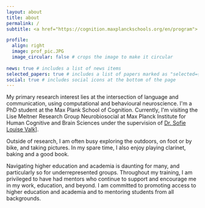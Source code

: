 ```yaml
---
layout: about
title: about
permalink: /
subtitle: <a href="https://cognition.maxplanckschools.org/en/program"> Max Planck School of Cognition</a>.

profile:
  align: right
  image: prof_pic.JPG
  image_circular: false # crops the image to make it circular
  
news: true # includes a list of news items
selected_papers: true # includes a list of papers marked as "selected={true}"
social: true # includes social icons at the bottom of the page
---
```


My primary research interest lies at the intersection of language and communication, using computational and behavioural neuroscience. I'm a PhD student at the Max Plank School of Cognition. Currently, I'm visiting the Lise Meitner Research Group Neurobiosocial at Max Planck Institute for Human Cognitive and Brain Sciences  under the supervision of [Dr. Sofie Louise Valk](https://https://cng-lab.github.io/)].

Outside of research, I am often busy exploring the outdoors, on foot or by bike, and taking pictures. In my spare time, I also enjoy playing clarinet, baking and a good book. 

Navigating higher education and academia is daunting for many, and particularly so for underrepresented groups. Throughout my training, I am privileged to have had mentors who continue to support and encourage me in my work, education, and beyond. I am committed to promoting access to higher education and academia and to mentoring students from all backgrounds.
